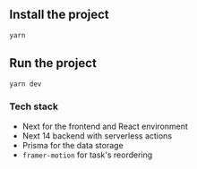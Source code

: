 ## Install the project

```bash
yarn
```

## Run the project

```bash
yarn dev
```

### Tech stack

- Next for the frontend and React environment
- Next 14 backend with serverless actions
- Prisma for the data storage
- `framer-motion` for task's reordering
